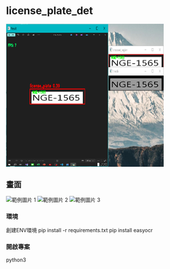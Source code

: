 # license_plate_det


![專案封面圖](https://github.com/PlayerBHX/license_plate_det/blob/main/Main.png)

## 畫面

![範例圖片 1](https://fakeimg.pl/500/)
![範例圖片 2](https://fakeimg.pl/500/)
![範例圖片 3](https://fakeimg.pl/500/)
### 環境

創建ENV環境
pip install -r requirements.txt
pip install easyocr

### 開啟專案
python3 

